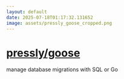 ```yaml
---
layout: default
date: 2025-07-18T01:17:32.131652
image: assets/pressly_goose_cropped.png
---
```


# [pressly/goose](https://github.com/pressly/goose)

manage database migrations with SQL or Go
